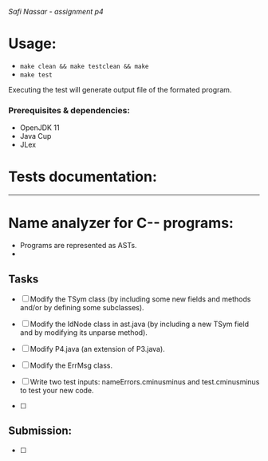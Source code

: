 _Safi Nassar - assignment p4_

# Usage:

-   `make clean && make testclean && make`
-   `make test`

Executing the test will generate output file of the formated program.

### Prerequisites & dependencies:

-   OpenJDK 11
-   Java Cup
-   JLex

# Tests documentation:


---

# Name analyzer for C-- programs:
- Programs are represented as ASTs. 
- 


## Tasks
- [ ] Modify the TSym class (by including some new fields and methods and/or by defining some subclasses).
- [ ] Modify the IdNode class in ast.java (by including a new TSym field and by modifying its unparse method).
- [ ] Modify P4.java (an extension of P3.java).
- [ ] Modify the ErrMsg class.
- [ ] Write two test inputs: nameErrors.cminusminus and test.cminusminus to test your new code.

- [ ] 

## Submission:

- [ ] 
